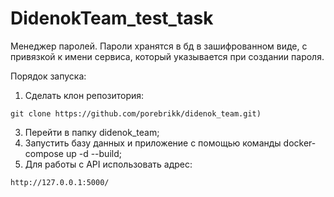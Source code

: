 # DidenokTeam_test_task
Менеджер паролей.
Пароли хранятся в бд в зашифрованном виде, с привязкой к имени сервиса, который указывается при создании пароля.

Порядок запуска:
1. Сделать клон репозитория:
```
git clone https://github.com/porebrikk/didenok_team.git)
```
3. Перейти в папку didenok_team;
4. Запустить базу данных и приложение с помощью команды docker-compose up -d --build;
5. Для работы с API использовать адрес:
```
http://127.0.0.1:5000/
```
